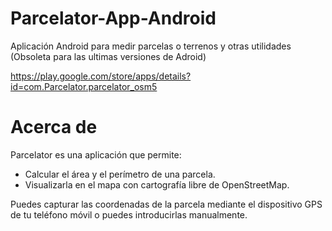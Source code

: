 # Parcelator-App-Android
Aplicación Android para medir parcelas o terrenos y otras utilidades (Obsoleta para las ultimas versiones de Adroid)

https://play.google.com/store/apps/details?id=com.Parcelator.parcelator_osm5

# Acerca de
Parcelator es una aplicación que permite:

- Calcular el área y el perímetro de una parcela.
- Visualizarla en el mapa con cartografía libre de OpenStreetMap.

Puedes capturar las coordenadas de la parcela mediante el dispositivo GPS de tu teléfono móvil o puedes introducirlas manualmente.
